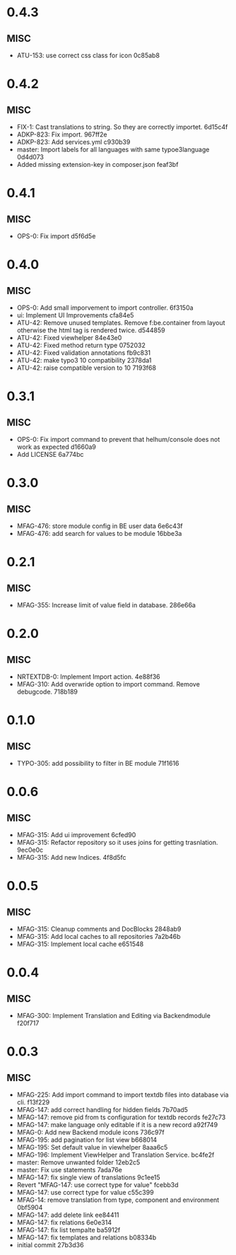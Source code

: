 # 0.4.3

## MISC
- ATU-153: use correct css class for icon 0c85ab8

# 0.4.2

## MISC
- FIX-1: Cast translations to string. So they are correctly importet. 6d15c4f
- ADKP-823: Fix import. 967ff2e
- ADKP-823: Add services.yml c930b39
- master: Import labels for all languages with same typoe3language 0d4d073
- Added missing extension-key in composer.json feaf3bf

# 0.4.1

## MISC
- OPS-0: Fix import d5f6d5e

# 0.4.0

## MISC
- OPS-0: Add small imporvement to import controller. 6f3150a
- ui: Implement UI Improvements cfa84e5
- ATU-42: Remove unused templates. Remove f:be.container from layout otherwise the html tag is rendered twice. d544859
- ATU-42: Fixed viewhelper 84e43e0
- ATU-42: Fixed method return type 0752032
- ATU-42: Fixed validation annotations fb9c831
- ATU-42: make typo3 10 compatibility 2378da1
- ATU-42: raise compatible version to 10 7193f68

# 0.3.1

## MISC
- OPS-0: Fix import command to prevent that helhum/console does not work as expected d1660a9
- Add LICENSE 6a774bc

# 0.3.0

## MISC
- MFAG-476: store module config in BE user data 6e6c43f
- MFAG-476: add search for values to be module 16bbe3a

# 0.2.1

## MISC
- MFAG-355: Increase limit of value field in database. 286e66a

# 0.2.0

## MISC
- NRTEXTDB-0: Implement Import action. 4e88f36
- MFAG-310: Add overwride option to import command. Remove debugcode. 718b189

# 0.1.0

## MISC
- TYPO-305: add possibility to filter in BE module 71f1616

# 0.0.6

## MISC
- MFAG-315: Add ui improvement 6cfed90
- MFAG-315: Refactor repository so it uses joins for getting trasnlation. 9ec0e0c
- MFAG-315: Add new Indices. 4f8d5fc

# 0.0.5

## MISC
- MFAG-315: Cleanup comments and DocBlocks 2848ab9
- MFAG-315: Add local caches to all repositories 7a2b46b
- MFAG-315: Implement local cache e651548

# 0.0.4

## MISC
- MFAG-300: Implement Translation and Editing via Backendmodule f20f717

# 0.0.3

## MISC
- MFAG-225: Add import command to import textdb files into database via cli. f13f229
- MFAG-147: add correct handling for hidden fields 7b70ad5
- MFAG-147: remove pid from ts configuration for textdb records fe27c73
- MFAG-147: make language only editable if it is a new record a92f749
- MFAG-0: Add new Backend module icons 736c97f
- MFAG-195: add pagination for list view b668014
- MFAG-195: Set default value in viewhelper 8aaa6c5
- MFAG-196: Implement ViewHelper and Translation Service. bc4fe2f
- master: Remove unwanted folder 12eb2c5
- master: Fix use statements 7ada76e
- MFAG-147: fix single view of translations 9c1ee15
- Revert "MFAG-147: use correct type for value" fcebb3d
- MFAG-147: use correct type for value c55c399
- MFAG-14: remove translation from type, component and environment 0bf5904
- MFAG-147: add delete link ee84411
- MFAG-147: fix relations 6e0e314
- MFAG-147: fix list tempalte ba5912f
- MFAG-147: fix templates and relations b08334b
- initial commit 27b3d36

